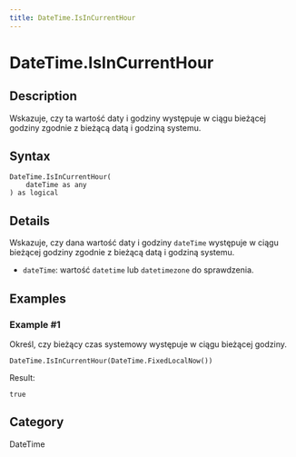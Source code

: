 ```yaml
---
title: DateTime.IsInCurrentHour
---
```


# DateTime.IsInCurrentHour


## Description

Wskazuje, czy ta wartość daty i godziny występuje w ciągu bieżącej godziny zgodnie z bieżącą datą i godziną systemu.


## Syntax

```powerquery
DateTime.IsInCurrentHour(
    dateTime as any
) as logical
```


## Details

Wskazuje, czy dana wartość daty i godziny <code>dateTime</code> występuje w ciągu bieżącej godziny zgodnie z bieżącą datą i godziną systemu.      <ul>      <li><code>dateTime</code>: wartość <code>datetime</code> lub <code>datetimezone</code> do sprawdzenia.</li>      </ul>


## Examples

### Example #1 
Określ, czy bieżący czas systemowy występuje w ciągu bieżącej godziny.
```powerquery
DateTime.IsInCurrentHour(DateTime.FixedLocalNow())
```

Result: 
```powerquery
true
```




## Category
DateTime
